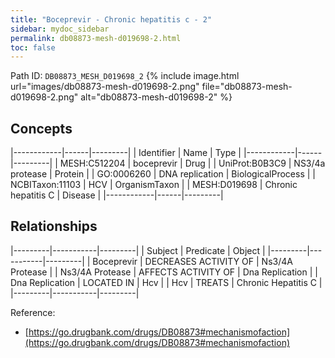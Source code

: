 ```yaml
---
title: "Boceprevir - Chronic hepatitis c - 2"
sidebar: mydoc_sidebar
permalink: db08873-mesh-d019698-2.html
toc: false 
---
```



Path ID: `DB08873_MESH_D019698_2`
{% include image.html url="images/db08873-mesh-d019698-2.png" file="db08873-mesh-d019698-2.png" alt="db08873-mesh-d019698-2" %}

## Concepts

|------------|------|---------|
| Identifier | Name | Type    |
|------------|------|---------|
| MESH:C512204 | boceprevir | Drug |
| UniProt:B0B3C9 | NS3/4a protease | Protein |
| GO:0006260 | DNA replication | BiologicalProcess |
| NCBITaxon:11103 | HCV | OrganismTaxon |
| MESH:D019698 | Chronic hepatitis C | Disease |
|------------|------|---------|

## Relationships

|---------|-----------|---------|
| Subject | Predicate | Object  |
|---------|-----------|---------|
| Boceprevir | DECREASES ACTIVITY OF | Ns3/4A Protease |
| Ns3/4A Protease | AFFECTS ACTIVITY OF | Dna Replication |
| Dna Replication | LOCATED IN | Hcv |
| Hcv | TREATS | Chronic Hepatitis C |
|---------|-----------|---------|

Reference: 
  - [https://go.drugbank.com/drugs/DB08873#mechanismofaction](https://go.drugbank.com/drugs/DB08873#mechanismofaction)
